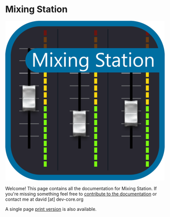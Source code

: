 # Mixing Station

![MS-Icon](assets/ms.png)

Welcome! This page contains all the documentation for Mixing Station.
If you're missing something feel free to [contribute to the documentation](https://github.com/davidgiga1993/mixing-station-docs) or contact me at david [at] dev-core.org 


A single page [print version](/print_page/) is also available.